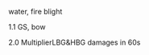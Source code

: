 [comment]: <> (npm run deploy)


[comment]: <> (Version Log:)
[comment]: <> (0.1 github, react, sematics, npm)
[comment]: <> (0.2 dynamic data interation,....)
[comment]: <> (0.8 manuals)



[comment]: <> (0.9)
[comment]: <> (players test, optimize code,)
[comment]: <> (media query, web api - geography,)

water, fire blight

1.1 GS, bow

2.0 MultiplierLBG&HBG damages in 60s
